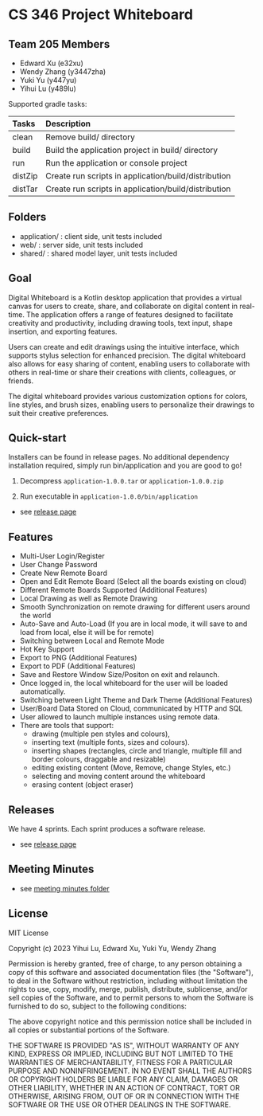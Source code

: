 # CS 346 Project Whiteboard


## Team 205 Members

 - Edward Xu (e32xu)
 - Wendy Zhang (y3447zha)
 - Yuki Yu (y447yu)
 - Yihui Lu (y489lu)

 Supported gradle tasks:

| Tasks   | Description                                          |
|:--------|:-----------------------------------------------------|
| clean   | Remove build/ directory                              |
| build   | Build the application project in build/ directory    |
| run     | Run the application or console project               |
| distZip | Create run scripts in application/build/distribution |
| distTar | Create run scripts in application/build/distribution |

## Folders
- application/ : client side, unit tests included
- web/ : server side, unit tests included
- shared/ : shared model layer, unit tests included

## Goal
Digital Whiteboard is a Kotlin desktop application that provides a virtual canvas for users to create, share, and collaborate on digital content in real-time. The application offers a range of features designed to facilitate creativity and productivity, including drawing tools, text input, shape insertion, and exporting features.

Users can create and edit drawings using the intuitive interface, which supports stylus selection for enhanced precision. The digital whiteboard also allows for easy sharing of content, enabling users to collaborate with others in real-time or share their creations with clients, colleagues, or friends.

The digital whiteboard provides various customization options for colors, line styles, and brush sizes, enabling users to personalize their drawings to suit their creative preferences.

## Quick-start
Installers can be found in release pages. No additional dependency installation required, simply run bin/application and you are good to go!
1. Decompress `application-1.0.0.tar` or `application-1.0.0.zip`

2. Run executable in `application-1.0.0/bin/application`
* see [release page](https://git.uwaterloo.ca/e32xu/cs-346-project-whiteboard/-/wikis/home)

## Features
- Multi-User Login/Register
- User Change Password
- Create New Remote Board
- Open and Edit Remote Board (Select all the boards existing on cloud)
- Different Remote Boards Supported (Additional Features)
- Local Drawing as well as Remote Drawing
- Smooth Synchronization on remote drawing for different users around the world
- Auto-Save and Auto-Load (If you are in local mode, it will save to and load from local, else it will be for remote)
- Switching between Local and Remote Mode
- Hot Key Support
- Export to PNG (Additional Features)
- Export to PDF (Additional Features)
- Save and Restore Window Size/Positon on exit and relaunch.
- Once logged in, the local whiteboard for the user will be loaded automatically.
- Switching between Light Theme and Dark Theme (Additional Features)
- User/Board Data Stored on Cloud, communicated by HTTP and SQL
- User allowed to launch multiple instances using remote data.
- There are tools that support:
    -  drawing (multiple pen styles and colours),
    -  inserting text (multiple fonts, sizes and colours).
    -  inserting shapes (rectangles, circle and triangle, multiple fill and border colours, draggable and resizable)
    -  editing existing content (Move, Remove, change Styles, etc.)
    -  selecting and moving content around the whiteboard
    -  erasing content (object eraser)


## Releases
We have 4 sprints. Each sprint produces a software release.
* see [release page](https://git.uwaterloo.ca/e32xu/cs-346-project-whiteboard/-/wikis/home)

## Meeting Minutes
* see [meeting minutes folder](https://git.uwaterloo.ca/e32xu/cs-346-project-whiteboard/-/tree/main/meeting-minutes)

## License
MIT License

Copyright (c) 2023  Yihui Lu, Edward Xu, Yuki Yu, Wendy Zhang

Permission is hereby granted, free of charge, to any person obtaining a copy
of this software and associated documentation files (the "Software"), to deal
in the Software without restriction, including without limitation the rights
to use, copy, modify, merge, publish, distribute, sublicense, and/or sell
copies of the Software, and to permit persons to whom the Software is
furnished to do so, subject to the following conditions:

The above copyright notice and this permission notice shall be included in all
copies or substantial portions of the Software.

THE SOFTWARE IS PROVIDED "AS IS", WITHOUT WARRANTY OF ANY KIND, EXPRESS OR
IMPLIED, INCLUDING BUT NOT LIMITED TO THE WARRANTIES OF MERCHANTABILITY,
FITNESS FOR A PARTICULAR PURPOSE AND NONINFRINGEMENT. IN NO EVENT SHALL THE
AUTHORS OR COPYRIGHT HOLDERS BE LIABLE FOR ANY CLAIM, DAMAGES OR OTHER
LIABILITY, WHETHER IN AN ACTION OF CONTRACT, TORT OR OTHERWISE, ARISING FROM,
OUT OF OR IN CONNECTION WITH THE SOFTWARE OR THE USE OR OTHER DEALINGS IN THE
SOFTWARE.



